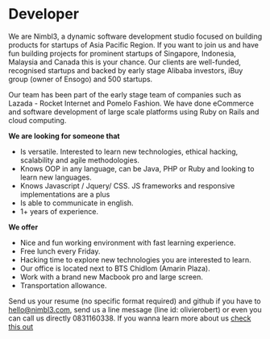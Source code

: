 Developer
================
We are Nimbl3, a dynamic software development studio focused on building products for startups of Asia Pacific Region. If you want to join us and have fun building projects for prominent startups of Singapore, Indonesia, Malaysia and Canada this is your chance. Our clients are well-funded, recognised startups and backed by early stage Alibaba investors, iBuy group (owner of Ensogo) and 500 startups.

Our team has been part of the early stage team of companies such as Lazada - Rocket Internet and Pomelo Fashion. We have done eCommerce and software development of large scale platforms using Ruby on Rails and cloud computing. 

**We are looking for someone that**
- Is versatile. Interested to learn new technologies, ethical hacking, scalability and agile methodologies.
- Knows OOP in any language, can be Java, PHP or Ruby and looking to learn new languages.
- Knows Javascript / Jquery/ CSS. JS frameworks and responsive implementations are a plus 
- Is able to communicate in english.
- 1+ years of experience.

**We offer**
- Nice and fun working environment with fast learning experience. 
- Free lunch every Friday.
- Hacking time to explore new technologies you are interested to learn.
- Our office is located next to BTS Chidlom (Amarin Plaza).
- Work with a brand new Macbook pro and large screen.
- Transportation allowance.

Send us your resume (no specific format required) and github if you have to [hello@nimbl3.com], send us a line message (line id: olivierobert) or even you can call us directly 0831160338. If you wanna learn more about us [check this out]

[hello@nimbl3.com]:mailto:hello@nimbl3.com
[check this out]:https://github.com/nimbl3/team